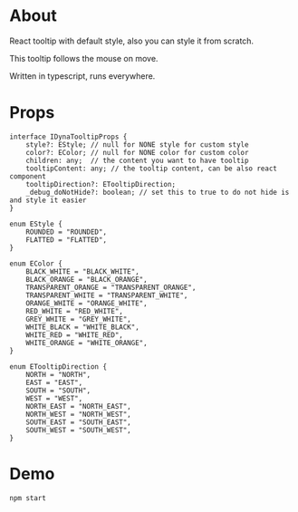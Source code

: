 # About

React tooltip with default style, also you can style it from scratch.

This tooltip follows the mouse on move.

Written in typescript, runs everywhere.

# Props

```
interface IDynaTooltipProps {
	style?: EStyle; // null for NONE style for custom style
	color?: EColor; // null for NONE color for custom color
	children: any;  // the content you want to have tooltip
	tooltipContent: any; // the tooltip content, can be also react component
	tooltipDirection?: ETooltipDirection;
	_debug_doNotHide?: boolean; // set this to true to do not hide is and style it easier
}

enum EStyle {
	ROUNDED = "ROUNDED",
	FLATTED = "FLATTED",
}

enum EColor {
	BLACK_WHITE = "BLACK_WHITE",
	BLACK_ORANGE = "BLACK_ORANGE",
	TRANSPARENT_ORANGE = "TRANSPARENT_ORANGE",
	TRANSPARENT_WHITE = "TRANSPARENT_WHITE",
	ORANGE_WHITE = "ORANGE_WHITE",
	RED_WHITE = "RED_WHITE",
	GREY_WHITE = "GREY_WHITE",
	WHITE_BLACK = "WHITE_BLACK",
	WHITE_RED = "WHITE_RED",
	WHITE_ORANGE = "WHITE_ORANGE",
}

enum ETooltipDirection {
	NORTH = "NORTH",
	EAST = "EAST",
	SOUTH = "SOUTH",
	WEST = "WEST",
	NORTH_EAST = "NORTH_EAST",
	NORTH_WEST = "NORTH_WEST",
	SOUTH_EAST = "SOUTH_EAST",
	SOUTH_WEST = "SOUTH_WEST",
}
```

# Demo

`npm start`
